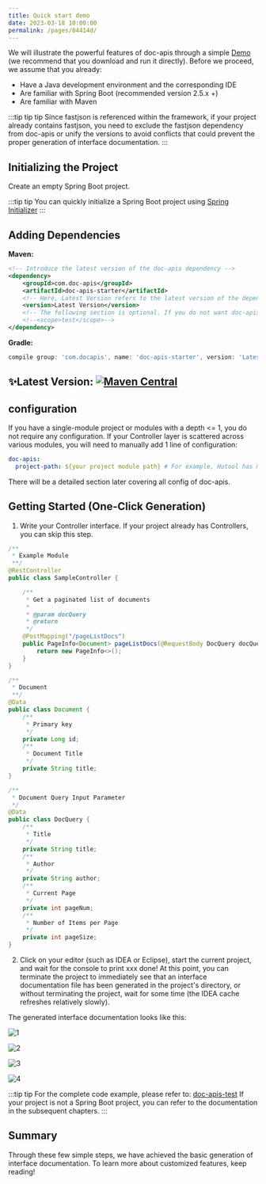 ```yaml
---
title: Quick start demo
date: 2023-03-18 10:00:00
permalink: /pages/04414d/
---
```


We will illustrate the powerful features of doc-apis through a simple [Demo](https://github.com/xpc1024/doc-apis-springboot-demo-en) (we recommend that you download and run it directly). Before we proceed, we assume that you already:

- Have a Java development environment and the corresponding IDE
- Are familiar with Spring Boot (recommended version 2.5.x +)
- Are familiar with Maven

:::tip tip tip
Since fastjson is referenced within the framework, if your project already contains fastjson, you need to exclude the fastjson dependency from doc-apis or unify the versions to avoid conflicts that could prevent the proper generation of interface documentation.
:::

## Initializing the Project

Create an empty Spring Boot project.

:::tip tip
You can quickly initialize a Spring Boot project using [Spring Initializer](https://start.spring.io/)
:::

## Adding Dependencies

**Maven:**

```xml
<!-- Introduce the latest version of the doc-apis dependency -->
<dependency>
    <groupId>com.doc-apis</groupId>
    <artifactId>doc-apis-starter</artifactId>
    <!-- Here, Latest Version refers to the latest version of the dependency, for example, 2.0.0. You can obtain this information from the following image -->
    <version>Latest Version</version>
    <!-- The following section is optional. If you do not want doc-apis to be packaged into your project, you can also automatically generate the interface documentation by starting the project through the test module -->
    <!--<scope>test</scope>-->
</dependency>

```

**Gradle:**

```groovy
compile group: 'com.docapis', name: 'doc-apis-starter', version: 'Latest Version'
```

## ✨Latest Version: [![Maven Central](https://img.shields.io/github/v/release/xpc1024/doc-apis?include_prereleases&logo=xpc&style=plastic)](https://search.maven.org/search?q=g:com.doc-apis)

## configuration

If you have a single-module project or modules with a depth <= 1, you do not require any configuration. If your Controller layer is scattered across various modules, you will need to manually add 1 line of configuration:

```yaml
doc-apis:
  project-path: ${your project module path} # For example, Hutool has multiple modules. If the code exists on the E drive and only the AOP module requires documentation, then configure it to the specific module, e.g., E:\hutool\hutool-aop. If there are multiple modules, separate them with commas.
```
There will be a detailed section later covering all config of doc-apis.


## Getting Started (One-Click Generation)

1. Write your Controller interface. If your project already has Controllers, you can skip this step.

```java
/**
 * Example Module
 **/
@RestController
public class SampleController {

    /**
     * Get a paginated list of documents
     *
     * @param docQuery
     * @return
     */
    @PostMapping("/pageListDocs")
    public PageInfo<Document> pageListDocs(@RequestBody DocQuery docQuery) {
        return new PageInfo<>();
    }
}

/**
 * Document
 **/
@Data
public class Document {
    /**
     * Primary key
     */
    private Long id;
    /**
     * Document Title
     */
    private String title;
}

/**
 * Document Query Input Parameter
 */
@Data
public class DocQuery {
    /**
     * Title
     */
    private String title;
    /**
     * Author
     */
    private String author;
    /**
     * Current Page
     */
    private int pageNum;
    /**
     * Number of Items per Page
     */
    private int pageSize;
}


```

2. Click on your editor (such as IDEA or Eclipse), start the current project, and wait for the console to print xxx done! At this point, you can terminate the project to immediately see that an interface documentation file has been generated in the project's directory, or without terminating the project, wait for some time (the IDEA cache refreshes relatively slowly).

The generated interface documentation looks like this:

![1](https://iknow.hs.net/0b2727a5-b7a7-4322-91dd-d19768003254.png)
<br/>

![2](https://iknow.hs.net/debe308b-01fc-4458-887b-281f2ff44cb0.png)
<br/>

![3](https://iknow.hs.net/d711a56e-7733-4b25-8773-0a8b31f57d90.png)
<br/>

![4](https://iknow.hs.net/1899397e-2122-4dec-a2c6-8ad4940f12cd.png)


:::tip tip
For the complete code example, please refer to: [doc-apis-test](https://github.com/xpc1024/doc-apis/tree/main/doc-apis-test) If your project is not a Spring Boot project, you can refer to the documentation in the subsequent chapters.
:::

## Summary

Through these few simple steps, we have achieved the basic generation of interface documentation. To learn more about customized features, keep reading!